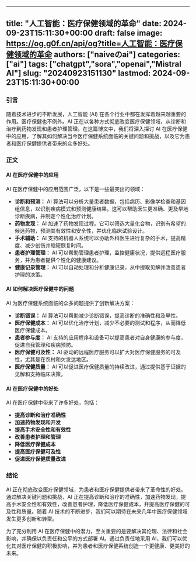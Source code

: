 
---
title: "人工智能：医疗保健领域的革命"
date: 2024-09-23T15:11:30+00:00
draft: false
image: https://og.g0f.cn/api/og?title=人工智能：医疗保健领域的革命
authors: ["naiveのai"]
categories: ["ai"]
tags: ["chatgpt","sora","openai","Mistral AI"]
slug: "20240923151130"
lastmod: 2024-09-23T15:11:30+00:00
---
### 引言

随着技术进步的不断发展，人工智能 (AI) 在各个行业中都在发挥着越来越重要的作用。医疗保健也不例外。AI 正在以各种方式彻底改变医疗保健领域，从诊断和治疗到药物发现和患者护理管理。在这篇博文中，我们将深入探讨 AI 在医疗保健中的应用，了解其如何解决当今医疗保健系统面临的关键问题和挑战，以及它为患者和医疗保健提供者带来的众多好处。

### 正文

#### AI 在医疗保健中的应用

AI 在医疗保健中的应用范围广泛，以下是一些最突出的领域：

- **诊断和预测：** AI 算法可以分析大量患者数据，包括病历、影像学检查和基因组信息，以识别疾病模式和预测健康结果。这可以帮助医生更准确、更及早地诊断疾病，并制定个性化治疗计划。
- **药物发现：** AI 加速了药物发现过程。它可以筛选大量化合物，识别有希望的候选药物，预测其有效性和安全性，并优化临床试验设计。
- **手术辅助：** AI 支持的机器人系统可以协助外科医生进行复杂的手术，提高精度、减少创伤并缩短恢复时间。
- **患者护理管理：** AI 可以帮助管理患者护理，监控健康状况，提供远程医疗服务，并为患者提供个性化的健康建议。
- **健康记录管理：** AI 可以自动处理和分析健康记录，从中提取见解并改善患者护理的决策。

#### AI 如何解决医疗保健中的问题

AI 为医疗保健系统面临的众多问题提供了创新解决方案：

- **诊断错误：** AI 算法可以帮助减少诊断错误，提高诊断的准确性和及早性。
- **医疗保健成本：** AI 可以优化治疗计划，减少不必要的测试和程序，从而降低医疗保健成本。
- **患者参与度：** AI 支持的应用程序和设备可以提高患者对自身健康的参与度，促进自我管理和疾病预防。
- **医疗保健可及性：** AI 驱动的远程医疗服务可以扩大对医疗保健服务的可及性，尤其是在农村和欠发达地区。
- **医疗保健质量：** AI 可以促进医疗保健质量的持续改进，通过提供基于证据的见解和支持临床决策。

#### AI 在医疗保健中的好处

AI 在医疗保健中带来了许多好处，包括：

- **提高诊断和治疗准确性**
- **加速药物发现和开发**
- **提高手术安全性和有效性**
- **改善患者护理和管理**
- **降低医疗保健成本**
- **提高医疗保健可及性**
- **促进医疗保健质量改进**

### 结论

AI 正在彻底改变医疗保健领域，为患者和医疗保健提供者带来了革命性的好处。通过解决关键问题和挑战，AI 正在提高诊断和治疗的准确性，加速药物发现，提高手术安全性和有效性，改善患者护理，降低医疗保健成本，并提高医疗保健的可及性和质量。随着 AI 技术的不断进步，我们可以期待在未来几年中医疗保健领域发生更多创新和转型。

为了充分利用 AI 在医疗保健中的潜力，至关重要的是要解决其伦理、法律和社会影响，并确保以负责任和公平的方式部署 AI。通过负责任地采用 AI，我们可以优化其对医疗保健的积极影响，并为患者和医疗保健系统创造一个更健康、更美好的未来。